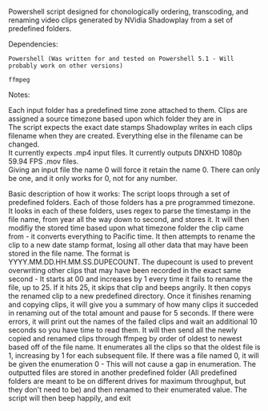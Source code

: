 Powershell script designed for chonologically ordering, transcoding, and renaming video clips generated by NVidia Shadowplay from a set of predefined folders.


Dependencies:

	Powershell (Was written for and tested on Powershell 5.1 - Will probably work on other versions)
	
	ffmpeg

Notes:

Each input folder has a predefined time zone attached to them. Clips are assigned a source timezone based upon which folder they are in  
The script expects the exact date stamps Shadowplay writes in each clips filename when they are created. Everything else in the filename can be changed.  
It currently expects .mp4 input files. It currently outputs DNXHD 1080p 59.94 FPS .mov files.  
Giving an input file the name 0 will force it retain the name 0. There can only be one, and it only works for 0, not for any number.  
	
	
Basic description of how it works:
The script loops through a set of predefined folders. Each of those folders has a pre programmed timezone. It looks in each of these folders, uses regex
to parse the timestamp in the file name, from year all the way down to second, and stores it. It will then modifiy the stored time based upon what
timezone folder the clip came from - it converts everything to Pacific time. It then attempts to rename the clip to a new date stamp format, losing all
other data that may have been stored in the file name. The format is YYYY.MM.DD.HH.MM.SS.DUPECOUNT. The dupecount is used to prevent overwriting other
clips that may have been recorded in the exact same second - It starts at 00 and increases by 1 every time it fails to rename the file, up to 25. If
it hits 25, it skips that clip and beeps angrily. It then copys the renamed clip to a new predefined directory. Once it finishes renaming and copying
clips, it will give you a summary of how many clips it succeded in renaming out of the total amount and pause for 5 seconds. If there were errors, it
will print out the names of the failed clips and wait an additional 10 seconds so you have time to read them. It will then send all the newly copied
and renamed clips through ffmpeg by order of oldest to newest based off of the file name. It enumerates all the clips so that the oldest file is 1,
increasing by 1 for each subsequent file. If there was a file named 0, it will be given the enumeration 0 - This will not cause a gap in enumeration.
The outputted files are stored in another predefined folder (All predefined folders are meant to be on different drives for maximum throughput, but they
don't need to be) and then renamed to their enumerated value. The script will then beep happily, and exit